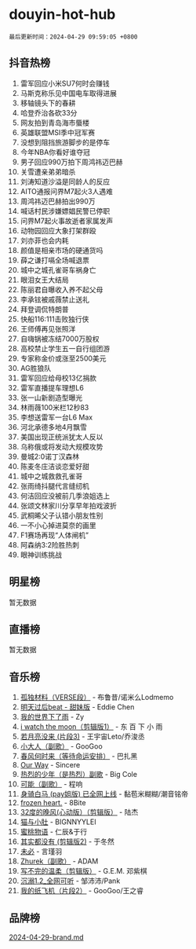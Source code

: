 # douyin-hot-hub

`最后更新时间：2024-04-29 09:59:05 +0800`

## 抖音热榜

1. 雷军回应小米SU7何时会赚钱
1. 马斯克称乐见中国电车取得进展
1. 移轴镜头下的春耕
1. 哈登乔治各砍33分
1. 网友拍到青岛海市蜃楼
1. 英雄联盟MSI季中冠军赛
1. 没想到阻挡旅游脚步的是停车
1. 今年NBA你看好谁夺冠
1. 男子回应990万拍下周鸿祎迈巴赫
1. 关雪遭亲弟弟暗杀
1. 刘涛知道沙溢是同龄人的反应
1. AITO通报问界M7起火3人遇难
1. 周鸿祎迈巴赫拍出990万
1. 喊话村民涉嫌嫖娼民警已停职
1. 问界M7起火事故逝者家属发声
1. 动物园回应大象打架群殴
1. 刘亦菲也会内耗
1. 颜值是相亲市场的硬通货吗
1. 薛之谦打嗝全场喊退票
1. 城中之城孔雀哥车祸身亡
1. 眼泪女王大结局
1. 陈丽君自曝收入养不起父母
1. 李承铉被戚薇禁止送礼
1. 拜登调侃特朗普
1. 快船116:111击败独行侠
1. 王师傅再见张照洋
1. 自嗨锅被冻结7000万股权
1. 高校禁止学生五一自行组团游
1. 专家称金价或涨至2500美元
1. AG胜狼队
1. 雷军回应给母校13亿捐款
1. 雷军直播提车理想L6
1. 张一山新剧造型曝光
1. 林雨薇100米栏12秒83
1. 李想送雷军一台L6 Max
1. 河北承德多地4月飘雪
1. 美国出现正统派犹太人反以
1. 乌称俄或将发动大规模攻势
1. 曼城2:0诺丁汉森林
1. 陈麦冬庄洁谈恋爱好甜
1. 城中之城救救孔雀哥
1. 张雨绮抖腿代言缝纫机
1. 何洁回应没被前几季浪姐选上
1. 张颂文林家川分享早年拍戏波折
1. 武桐晞父子认错小朋友性别
1. 一不小心掉进莫奈的画里
1. F1赛场再现“人体闸机”
1. 阿森纳3:2险胜热刺
1. 眼神训练挑战

## 明星榜

暂无数据

## 直播榜

暂无数据

## 音乐榜

1. [孤独材料（VERSE段）](https://sf5-hl-cdn-tos.douyinstatic.com/obj/tos-cn-ve-2774/ocX7glDNHYlwFeYrGQfBZoThtvPWy8tCCEBGKQ) - 布鲁昔/诺米么Lodmemo
1. [明天过后beat - 甜妹版](https://sf5-hl-cdn-tos.douyinstatic.com/obj/tos-cn-ve-2774/osMLYeeoMm04CZyaI91XUDF8OzLRLgePKALGHI) - Eddie Chen
1. [我的世界下了雨](https://sf5-hl-cdn-tos.douyinstatic.com/obj/tos-cn-ve-2774/o85sBiwXIByH9bWIMAEEOoiQ1o1m9Afn15BspE) - Zy
1. [i watch the moon（剪辑版1）](https://sf3-cdn-tos.douyinstatic.com/obj/tos-cn-ve-2774/o0I9mSChzHZANMJIEBfkCQzzg6N5WAcVtqft9P) - 东 百 下 小 雨
1. [若月亮没来 (片段3)](https://sf3-cdn-tos.douyinstatic.com/obj/tos-cn-ve-2774/okfyEUsGW1B1ovJi5JiN9IjvAT2lMwA054GoEB) - 王宇宙Leto/乔浚丞
1. [小大人（副歌）](https://sf5-hl-cdn-tos.douyinstatic.com/obj/tos-cn-ve-2774/oIhaDwehWhLFsVIG7QIICLLazDNGJAGg5geeb4) - GooGoo
1. [春风何时来（等待命运安排）](https://sf5-hl-cdn-tos.douyinstatic.com/obj/tos-cn-ve-2774/oICBNbD3gelMfB4WgiD1KI2jQtXZE2FgHLwtsl) - 巴扎黑
1. [Our Way](https://sf3-cdn-tos.douyinstatic.com/obj/tos-cn-ve-2774/o8tPEkQgQNCe0DPeFwZzYrbqLlnzBBrYidWkEZ) - Sincere
1. [热烈的少年（是热烈）副歌](https://sf5-hl-cdn-tos.douyinstatic.com/obj/tos-cn-ve-2774/owVNI0CLDAUMtSz6TEYvfFBFL4UDFFhLfgK8fa) - Big Cole
1. [可能（副歌）](https://sf3-cdn-tos.douyinstatic.com/obj/tos-cn-ve-2774/cde1731888894259b333569393c2fb51) - 程响
1. [身骑白马 (pay姐版) 已全网上线](https://sf5-hl-cdn-tos.douyinstatic.com/obj/tos-cn-ve-2774/oQLO5ZgLsFkaDhdIIveF2zUCgfweY0gWaH4AQG) - 黏苞米糊糊/潮音铭帝
1. [frozen heart.](https://sf5-hl-cdn-tos.douyinstatic.com/obj/tos-cn-ve-2774/oIIWJfyjIACZA9zQMtnJ6hQQhFC4vhCupoRBsO) - 8Bite
1. [32度的晚风(心动版）（剪辑版）](https://sf5-hl-cdn-tos.douyinstatic.com/obj/tos-cn-ve-2774/owNyabsyWdzUulxhoJfK8IBXgp0UMQAHpvGh2B) - 陆杰
1. [猫与小肚](https://sf3-cdn-tos.douyinstatic.com/obj/tos-cn-ve-2774/osZeoClMECgK8DYl6VebABgbchEtPYQjZEnRtd) - BIGNNYYLEI
1. [蜜桃物语](https://sf5-hl-cdn-tos.douyinstatic.com/obj/tos-cn-ve-2774/oIhOSCZtIACtYU4XQkngiW9kCBfVD1Fz9IYeqL) - 仁辰&于行
1. [其实都没有 (剪辑版2)](https://sf3-cdn-tos.douyinstatic.com/obj/tos-cn-ve-2774/oEBNQenHZtBhxYjGgUDQk0BCHTigQafgFlbQ7k) - 于冬然
1. [未必](https://sf5-hl-cdn-tos.douyinstatic.com/obj/tos-cn-ve-2774/ogntQMFnKQDZUgTCYuJgfLEtleYZZFxBQqhhFB) - 言瑾羽
1. [Zhurek（副歌）](https://sf5-hl-cdn-tos.douyinstatic.com/obj/tos-cn-ve-2774/ooQm8FBZQDlf0btEYgVpCcSCQfrdJGBEKZYBGS) - ADAM
1. [写不完的温柔（剪辑版）](https://sf5-hl-cdn-tos.douyinstatic.com/obj/tos-cn-ve-2774/oYBzzZQJ233GfwkemJJffAIWgeIYrjZfWhHTcG) - G.E.M. 邓紫棋
1. [沉溺1.2_全网可听](https://sf3-cdn-tos.douyinstatic.com/obj/tos-cn-ve-2774/ok2QoiBqsWAX9McZmWiI9gAB0EzwD4Xj6yfmtH) - 邹沛沛/Pank
1. [我的纸飞机（片段2）](https://sf5-hl-cdn-tos.douyinstatic.com/obj/tos-cn-ve-2774/oM2ZrKcg2CD5AeRB2gkeXOFB1IxAGJdZPazYHf) - GooGoo/王之睿

## 品牌榜

[2024-04-29-brand.md](2024-04-29-brand.md)
